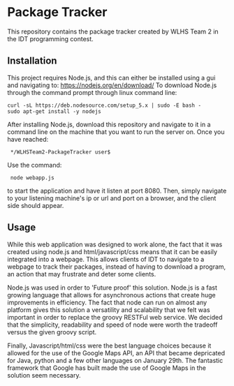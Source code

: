 # Package Tracker

This repository contains the package tracker created by WLHS Team 2 in the IDT programming contest.

## Installation

This project requires Node.js, and this can either be installed using a gui and navigating to:
https://nodejs.org/en/download/
To download Node.js through the command prompt through linux command line:

```
curl -sL https://deb.nodesource.com/setup_5.x | sudo -E bash -
sudo apt-get install -y nodejs
```

After installing Node.js, download this repository and navigate to it in a command line on the machine
that you want to run the server on.
Once you have reached:
```
 */WLHSTeam2-PackageTracker user$ 
```
Use the command:
```
 node webapp.js
```
to start the application and have it listen at port 8080.
Then, simply navigate to your listening machine's ip or url and port on a browser, and the client side
should appear.

## Usage

While this web application was designed to work alone, the fact that it was created using node.js and html/javascript/css means
that it can be easily integrated into a webpage. This allows clients of IDT to navigate to a webpage to track their packages, instead
of having to download a program, an action that may frustrate and deter some clients. 

Node.js was used in order to 'Future proof' this solution. Node.js is a fast growing language that allows for asynchronous actions
that create huge improvements in efficiency. The fact that node can run on almost any platform gives this solution a versatility and scalability that we felt was important in order to replace the groovy RESTFul web service. We decided that the simplicity, 
readability and speed of node were worth the tradeoff versus the given groovy script.

Finally, Javascript/html/css were the best language choices because it allowed for the use of the Google Maps API, an API that became
depricated for Java, python and a few other languages on January 29th. The fantastic framework that Google has built made the use
of Google Maps in the solution seem necessary.
